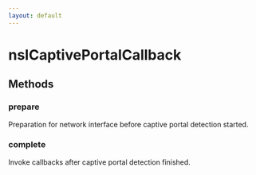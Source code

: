 ```yaml
---
layout: default
---
```


# nsICaptivePortalCallback #

## Methods ##

### prepare ###

Preparation for network interface before captive portal detection started.


### complete ###

Invoke callbacks after captive portal detection finished.

